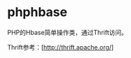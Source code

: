 phphbase
========

PHP的Hbase简单操作类，通过Thrift访问。

Thrift参考：[http://thrift.apache.org/]

[http://thrift.apache.org/]: http://thrift.apache.org/
